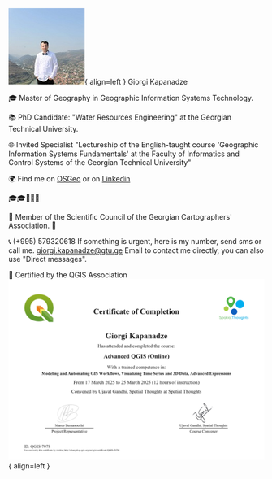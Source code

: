 
 ![Instructor_image](../Images/GK_photo.jpg){ align=left }
 Giorgi Kapanadze

🎓 Master of Geography in Geographic Information Systems Technology.

📚 PhD Candidate: "Water Resources Engineering" at the Georgian Technical University.

🌐 Invited Specialist "Lectureship of the English-taught course 'Geographic Information Systems Fundamentals' at the Faculty of Informatics and Control Systems of the Georgian Technical University"

🌍 Find me on [OSGeo](https://www.osgeo.org/member/kapanadze/) or on [Linkedin](https://www.linkedin.com/in/ezdanapak/)



🎓🎓🏫👨‍🏫
 
🌟 Member of the Scientific Council of the Georgian Cartographers' Association. 🌟

📞 (+995) 579320618
If something is urgent, here is my number, send sms or call me.
giorgi.kapanadze@gtu.ge Email to contact me directly, you can also use "Direct messages".

📘 Certified by the QGIS Association
 ![Certificate_image](../Images/QGIS-7078_Certificate.jpg){ align=left }